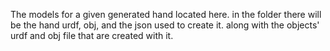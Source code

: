 The models for a given generated hand located here.
in the folder there will be the hand urdf, obj, and the json used to create it. along with the objects' urdf and obj file that are created with it.
 